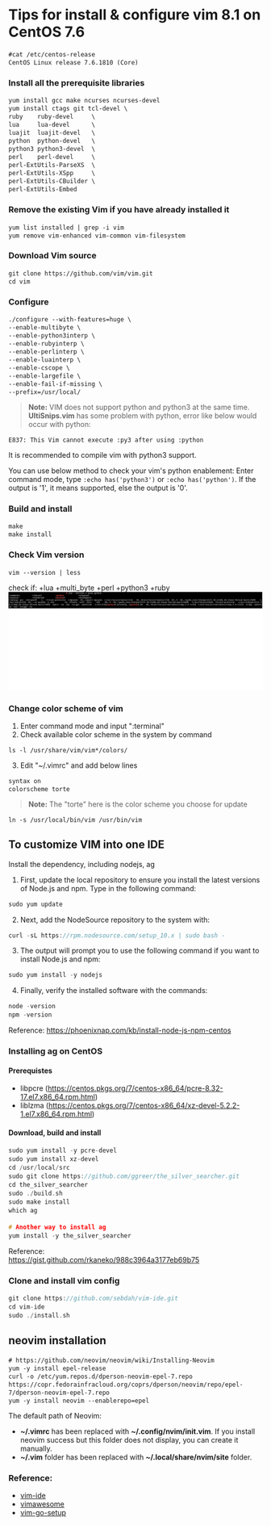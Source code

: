 # Tips for install & configure vim 8.1 on CentOS 7.6

```
#cat /etc/centos-release
CentOS Linux release 7.6.1810 (Core)
```

### Install all the prerequisite libraries

```
yum install gcc make ncurses ncurses-devel
yum install ctags git tcl-devel \
ruby    ruby-devel     \
lua     lua-devel      \
luajit  luajit-devel   \
python  python-devel   \
python3 python3-devel  \
perl    perl-devel     \
perl-ExtUtils-ParseXS  \
perl-ExtUtils-XSpp     \
perl-ExtUtils-CBuilder \
perl-ExtUtils-Embed
```

### Remove the existing Vim if you have already installed it
```
yum list installed | grep -i vim
yum remove vim-enhanced vim-common vim-filesystem
```

### Download Vim source
```
git clone https://github.com/vim/vim.git
cd vim
```

### Configure
```
./configure --with-features=huge \
--enable-multibyte \
--enable-python3interp \
--enable-rubyinterp \
--enable-perlinterp \
--enable-luainterp \
--enable-cscope \
--enable-largefile \
--enable-fail-if-missing \
--prefix=/usr/local/
```

> **Note:** VIM does not support python and python3 at the same time.
**UltiSnips.vim** has some problem with python, error like below would
occur with python:  
```
E837: This Vim cannot execute :py3 after using :python
```
It is recommended to compile vim with python3 support.

You can use below method to check your vim's python enablement:
Enter command mode, type `:echo has('python3')` or `:echo has('python')`.
If the output is '1', it means supported, else the output is '0'.  


### Build and install
```
make
make install
```

### Check Vim version
```
vim --version | less
```
check if: +lua +multi_byte +perl +python3 +ruby 
![vim python enablement](img/vim-support.png)  

### Change color scheme of vim   
1. Enter command mode and input ":terminal"
2. Check available color scheme in the system by command 
```
ls -l /usr/share/vim/vim*/colors/
```
3. Edit "~/.vimrc" and add below lines
```
syntax on
colorscheme torte
```
> **Note:** The "torte" here is the color scheme you choose for update

```
ln -s /usr/local/bin/vim /usr/bin/vim 
```

## To customize VIM into one IDE  
Install the dependency, including nodejs, ag

1. First, update the local repository to ensure you install the latest versions of Node.js and npm. Type in the following command:
```c
sudo yum update
```
2. Next, add the NodeSource repository to the system with:
```c
curl -sL https://rpm.nodesource.com/setup_10.x | sudo bash -
```
3. The output will prompt you to use the following command if you want to install Node.js and npm:
```c
sudo yum install -y nodejs
```
4. Finally, verify the installed software with the commands:
```c
node -version
npm -version
```  
Reference: https://phoenixnap.com/kb/install-node-js-npm-centos

### Installing ag on CentOS  
#### Prerequistes  
- libpcre (https://centos.pkgs.org/7/centos-x86_64/pcre-8.32-17.el7.x86_64.rpm.html)
- liblzma (https://centos.pkgs.org/7/centos-x86_64/xz-devel-5.2.2-1.el7.x86_64.rpm.html)

#### Download, build and install
```c
sudo yum install -y pcre-devel
sudo yum install xz-devel
cd /usr/local/src
sudo git clone https://github.com/ggreer/the_silver_searcher.git
cd the_silver_searcher
sudo ./build.sh
sudo make install
which ag

# Another way to install ag
yum install -y the_silver_searcher
```
Reference:  
https://gist.github.com/rkaneko/988c3964a3177eb69b75  

### Clone and install vim config  
```c
git clone https://github.com/sebdah/vim-ide.git
cd vim-ide
sudo ./install.sh
```

## neovim installation  
```
# https://github.com/neovim/neovim/wiki/Installing-Neovim
yum -y install epel-release
curl -o /etc/yum.repos.d/dperson-neovim-epel-7.repo https://copr.fedorainfracloud.org/coprs/dperson/neovim/repo/epel-7/dperson-neovim-epel-7.repo 
yum -y install neovim --enablerepo=epel
```

The default path of Neovim:  
- **~/.vimrc** has been replaced with **~/.config/nvim/init.vim**. If you install neovim success but this folder does not display, you can create it manually.
- **~/.vim** folder has been replaced with **~/.local/share/nvim/site** folder.

### Reference:  
- [vim-ide](https://github.com/sebdah/vim-ide)  
- [vimawesome](https://vimawesome.com/)  
- [vim-go-setup](https://tpaschalis.github.io/vim-go-setup/)  


